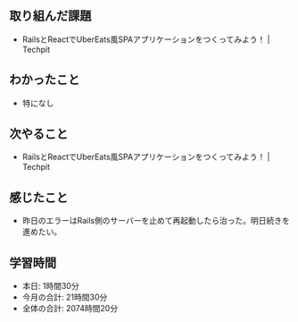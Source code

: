 ## 取り組んだ課題
- RailsとReactでUberEats風SPAアプリケーションをつくってみよう！ | Techpit
## わかったこと
- 特になし
## 次やること
- RailsとReactでUberEats風SPAアプリケーションをつくってみよう！ | Techpit
## 感じたこと
- 昨日のエラーはRails側のサーバーを止めて再起動したら治った。明日続きを進めたい。
## 学習時間
- 本日: 1時間30分
- 今月の合計: 21時間30分
- 全体の合計: 2074時間20分
